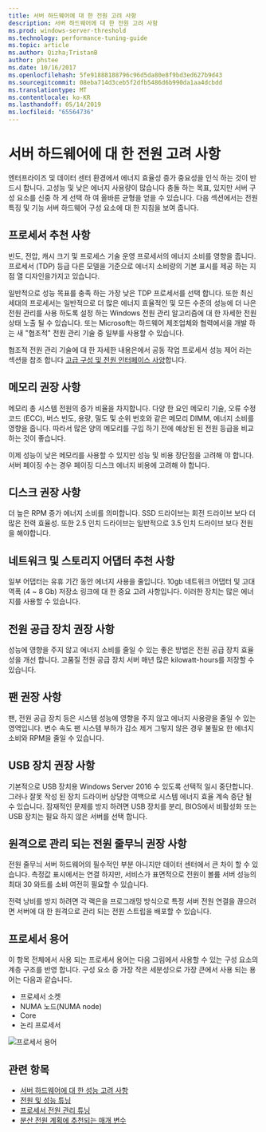 ```yaml
---
title: 서버 하드웨어에 대 한 전원 고려 사항
description: 서버 하드웨어에 대 한 전원 고려 사항
ms.prod: windows-server-threshold
ms.technology: performance-tuning-guide
ms.topic: article
ms.author: Qizha;TristanB
author: phstee
ms.date: 10/16/2017
ms.openlocfilehash: 5fe91888188796c96d5da80e8f9bd3ed627b9d43
ms.sourcegitcommit: 08eba714d3ceb5f2dfb5486d6b990da1aa4dcbdd
ms.translationtype: MT
ms.contentlocale: ko-KR
ms.lasthandoff: 05/14/2019
ms.locfileid: "65564736"
---
```

# <a name="server-hardware-power-considerations"></a>서버 하드웨어에 대 한 전원 고려 사항

엔터프라이즈 및 데이터 센터 환경에서 에너지 효율성 증가 중요성을 인식 하는 것이 반드시 합니다. 고성능 및 낮은 에너지 사용량이 많습니다 충돌 하는 목표, 있지만 서버 구성 요소를 신중 하 게 선택 하 여 올바른 균형을 얻을 수 있습니다. 다음 섹션에서는 전원 특징 및 기능 서버 하드웨어 구성 요소에 대 한 지침을 보여 줍니다.

## <a name="processor-recommendations"></a>프로세서 추천 사항

빈도, 전압, 캐시 크기 및 프로세스 기술 운영 프로세서의 에너지 소비를 영향을 줍니다. 프로세서 (TDP) 등급 다른 모델을 기준으로 에너지 소비량의 기본 표시를 제공 하는 지점 열 디자인을가지고 있습니다.

일반적으로 성능 목표를 충족 하는 가장 낮은 TDP 프로세서를 선택 합니다. 또한 최신 세대의 프로세서는 일반적으로 더 많은 에너지 효율적인 및 모든 수준의 성능에 더 나은 전원 관리를 사용 하도록 설정 하는 Windows 전원 관리 알고리즘에 대 한 자세한 전원 상태 노출 될 수 있습니다. 또는 Microsoft는 하드웨어 제조업체와 협력에서을 개발 하는 새 "협조적" 전원 관리 기술 중 일부를 사용할 수 있습니다.

협조적 전원 관리 기술에 대 한 자세한 내용은에서 공동 작업 프로세서 성능 제어 라는 섹션을 참조 합니다 [고급 구성 및 전원 인터페이스 사양](http://www.uefi.org/sites/default/files/resources/ACPI_5_1release.pdf)합니다.


## <a name="memory-recommendations"></a>메모리 권장 사항
메모리 총 시스템 전원의 증가 비율을 차지합니다. 다양 한 요인 메모리 기술, 오류 수정 코드 (ECC), 버스 빈도, 용량, 밀도 및 순위 번호와 같은 메모리 DIMM, 에너지 소비를 영향을 줍니다. 따라서 많은 양의 메모리를 구입 하기 전에 예상된 된 전원 등급을 비교 하는 것이 좋습니다.

이제 성능이 낮은 메모리를 사용할 수 있지만 성능 및 비용 장단점을 고려해 야 합니다. 서버 페이징 수는 경우 페이징 디스크 에너지 비용에 고려해 야 합니다.


## <a name="disks-recommendations"></a>디스크 권장 사항
더 높은 RPM 증가 에너지 소비를 의미합니다. SSD 드라이브는 회전 드라이브 보다 더 많은 전력 효율성. 또한 2.5 인치 드라이브는 일반적으로 3.5 인치 드라이브 보다 전원을 해야합니다.

## <a name="network-and-storage-adapter-recommendations"></a>네트워크 및 스토리지 어댑터 추천 사항
일부 어댑터는 유휴 기간 동안 에너지 사용을 줄입니다. 10gb 네트워크 어댑터 및 고대역폭 (4 ~ 8 Gb) 저장소 링크에 대 한 중요 고려 사항입니다. 이러한 장치는 많은 에너지를 사용할 수 있습니다.


## <a name="power-supply-recommendations"></a>전원 공급 장치 권장 사항
성능에 영향을 주지 않고 에너지 소비를 줄일 수 있는 좋은 방법은 전원 공급 장치 효율성을 개선 합니다. 고품질 전원 공급 장치 서버 매년 많은 kilowatt-hours를 저장할 수 있습니다.


## <a name="fan-recommendations"></a>팬 권장 사항
팬, 전원 공급 장치 등은 시스템 성능에 영향을 주지 않고 에너지 사용량을 줄일 수 있는 영역입니다. 변수 속도 팬 시스템 부하가 감소 제거 그렇지 않은 경우 불필요 한 에너지 소비와 RPM을 줄일 수 있습니다.


## <a name="usb-devices-recommendations"></a>USB 장치 권장 사항
기본적으로 USB 장치용 Windows Server 2016 수 있도록 선택적 일시 중단합니다. 그러나 잘못 작성 된 장치 드라이버 상당한 여백으로 시스템 에너지 효율 계속 중단 될 수 있습니다. 잠재적인 문제를 방지 하려면 USB 장치를 분리, BIOS에서 비활성화 또는 USB 장치는 필요 하지 않은 서버를 선택 합니다.


## <a name="remotely-managed-power-strip-recommendations"></a>원격으로 관리 되는 전원 줄무늬 권장 사항
전원 줄무늬 서버 하드웨어의 필수적인 부분 아니지만 데이터 센터에서 큰 차이 할 수 있습니다. 측정값 표시에서는 연결 하지만, 서비스가 표면적으로 전원이 볼륨 서버 성능의 최대 30 와트를 소비 여전히 필요할 수 있습니다.

전력 낭비를 방지 하려면 각 랙은을 프로그래밍 방식으로 특정 서버 전원 연결을 끊으려면 서버에 대 한 원격으로 관리 되는 전원 스트립을 배포할 수 있습니다.

## <a name="processor-terminology"></a>프로세서 용어
이 항목 전체에서 사용 되는 프로세서 용어는 다음 그림에서 사용할 수 있는 구성 요소의 계층 구조를 반영 합니다. 구성 요소 중 가장 작은 세분성으로 가장 큰에서 사용 되는 용어는 다음과 같습니다.

-   프로세서 소켓
-   NUMA 노드(NUMA node)
-   Core
-   논리 프로세서

![프로세서 용어](../media/perftune-guide-figure-1.png)

## <a name="see-also"></a>관련 항목
- [서버 하드웨어에 대 한 성능 고려 사항](index.md)
- [전원 및 성능 튜닝](power/power-performance-tuning.md)
- [프로세서 전원 관리 튜닝](power/processor-power-management-tuning.md)
- [분산 전원 계획에 추천되는 매개 변수](power/recommended-balanced-plan-parameters.md)
